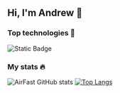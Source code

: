 ## Hi, I'm Andrew 👋

### Top technologies :hammer:
<img alt="Static Badge" src="https://img.shields.io/badge/React%20-%20%2361dafb?style=for-the-badge&logo=React&labelColor=black">

### My stats :fire:
![AirFast GitHub stats](https://github-readme-stats.vercel.app/api?username=airfast&show_icons=true)
[![Top Langs](https://github-readme-stats.vercel.app/api/top-langs/?username=airfast&layout=compact&langs_count=8)](https://github.com/anuraghazra/github-readme-stats)

